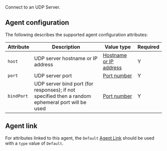 Connect to an UDP Server.

## Agent configuration
The following describes the supported agent configuration attributes:

| Attribute | Description | Value type | Required |
| ------------- | ------------- | ------------- | ------------- |
| `host` | UDP server hostname or IP address | [Hostname or IP address](https://github.com/openremote/openremote/blob/master/model/src/main/java/org/openremote/model/value/ValueType.java#L153) | Y |
| `port` | UDP server port | [Port number](https://github.com/openremote/openremote/blob/master/model/src/main/java/org/openremote/model/value/ValueType.java#L148) | Y |
| `bindPort` | UDP server bind port (for responses); if not specified then a random ephemeral port will be used | [Port number](https://github.com/openremote/openremote/blob/master/model/src/main/java/org/openremote/model/value/ValueType.java#L148) | Y |


## Agent link
For attributes linked to this agent, the `Default` [Agent Link](./User-Guide:-Agent-Overview#agent-links) should be used with a `type` value of `Default`.
